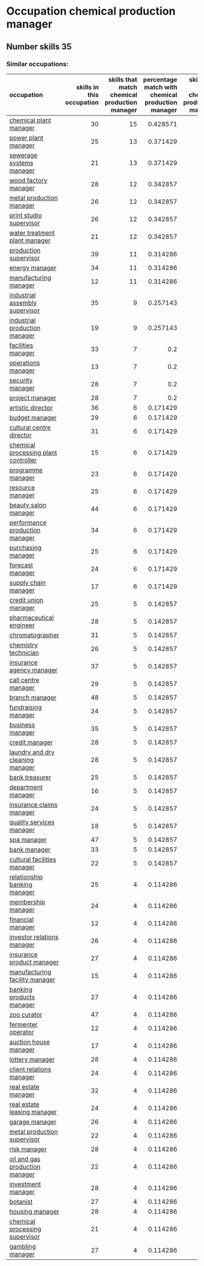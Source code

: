 # Occupation chemical production manager
## Number skills 35
### Similar occupations:
| occupation                                                                      |   skills in this occupation |   skills that match chemical production manager |   percentage match with chemical production manager |   skills not in chemical production manager |
|:--------------------------------------------------------------------------------|----------------------------:|------------------------------------------------:|----------------------------------------------------:|--------------------------------------------:|
| [chemical plant manager](chemical_plant_manager.md)                             |                          30 |                                              15 |                                            0.428571 |                                          15 |
| [power plant manager](power_plant_manager.md)                                   |                          25 |                                              13 |                                            0.371429 |                                          12 |
| [sewerage systems manager](sewerage_systems_manager.md)                         |                          21 |                                              13 |                                            0.371429 |                                           8 |
| [wood factory manager](wood_factory_manager.md)                                 |                          28 |                                              12 |                                            0.342857 |                                          16 |
| [metal production manager](metal_production_manager.md)                         |                          26 |                                              12 |                                            0.342857 |                                          14 |
| [print studio supervisor](print_studio_supervisor.md)                           |                          26 |                                              12 |                                            0.342857 |                                          14 |
| [water treatment plant manager](water_treatment_plant_manager.md)               |                          21 |                                              12 |                                            0.342857 |                                           9 |
| [production supervisor](production_supervisor.md)                               |                          39 |                                              11 |                                            0.314286 |                                          28 |
| [energy manager](energy_manager.md)                                             |                          34 |                                              11 |                                            0.314286 |                                          23 |
| [manufacturing manager](manufacturing_manager.md)                               |                          12 |                                              11 |                                            0.314286 |                                           1 |
| [industrial assembly supervisor](industrial_assembly_supervisor.md)             |                          35 |                                               9 |                                            0.257143 |                                          26 |
| [industrial production manager](industrial_production_manager.md)               |                          19 |                                               9 |                                            0.257143 |                                          10 |
| [facilities manager](facilities_manager.md)                                     |                          33 |                                               7 |                                            0.2      |                                          26 |
| [operations manager](operations_manager.md)                                     |                          13 |                                               7 |                                            0.2      |                                           6 |
| [security manager](security_manager.md)                                         |                          28 |                                               7 |                                            0.2      |                                          21 |
| [project manager](project_manager.md)                                           |                          28 |                                               7 |                                            0.2      |                                          21 |
| [artistic director](artistic_director.md)                                       |                          36 |                                               6 |                                            0.171429 |                                          30 |
| [budget manager](budget_manager.md)                                             |                          29 |                                               6 |                                            0.171429 |                                          23 |
| [cultural centre director](cultural_centre_director.md)                         |                          31 |                                               6 |                                            0.171429 |                                          25 |
| [chemical processing plant controller](chemical_processing_plant_controller.md) |                          15 |                                               6 |                                            0.171429 |                                           9 |
| [programme manager](programme_manager.md)                                       |                          23 |                                               6 |                                            0.171429 |                                          17 |
| [resource manager](resource_manager.md)                                         |                          25 |                                               6 |                                            0.171429 |                                          19 |
| [beauty salon manager](beauty_salon_manager.md)                                 |                          44 |                                               6 |                                            0.171429 |                                          38 |
| [performance production manager](performance_production_manager.md)             |                          34 |                                               6 |                                            0.171429 |                                          28 |
| [purchasing manager](purchasing_manager.md)                                     |                          25 |                                               6 |                                            0.171429 |                                          19 |
| [forecast manager](forecast_manager.md)                                         |                          24 |                                               6 |                                            0.171429 |                                          18 |
| [supply chain manager](supply_chain_manager.md)                                 |                          17 |                                               6 |                                            0.171429 |                                          11 |
| [credit union manager](credit_union_manager.md)                                 |                          25 |                                               5 |                                            0.142857 |                                          20 |
| [pharmaceutical engineer](pharmaceutical_engineer.md)                           |                          28 |                                               5 |                                            0.142857 |                                          23 |
| [chromatographer](chromatographer.md)                                           |                          31 |                                               5 |                                            0.142857 |                                          26 |
| [chemistry technician](chemistry_technician.md)                                 |                          26 |                                               5 |                                            0.142857 |                                          21 |
| [insurance agency manager](insurance_agency_manager.md)                         |                          37 |                                               5 |                                            0.142857 |                                          32 |
| [call centre manager](call_centre_manager.md)                                   |                          29 |                                               5 |                                            0.142857 |                                          24 |
| [branch manager](branch_manager.md)                                             |                          48 |                                               5 |                                            0.142857 |                                          43 |
| [fundraising manager](fundraising_manager.md)                                   |                          24 |                                               5 |                                            0.142857 |                                          19 |
| [business manager](business_manager.md)                                         |                          35 |                                               5 |                                            0.142857 |                                          30 |
| [credit manager](credit_manager.md)                                             |                          28 |                                               5 |                                            0.142857 |                                          23 |
| [laundry and dry cleaning manager](laundry_and_dry_cleaning_manager.md)         |                          28 |                                               5 |                                            0.142857 |                                          23 |
| [bank treasurer](bank_treasurer.md)                                             |                          25 |                                               5 |                                            0.142857 |                                          20 |
| [department manager](department_manager.md)                                     |                          16 |                                               5 |                                            0.142857 |                                          11 |
| [insurance claims manager](insurance_claims_manager.md)                         |                          24 |                                               5 |                                            0.142857 |                                          19 |
| [quality services manager](quality_services_manager.md)                         |                          18 |                                               5 |                                            0.142857 |                                          13 |
| [spa manager](spa_manager.md)                                                   |                          47 |                                               5 |                                            0.142857 |                                          42 |
| [bank manager](bank_manager.md)                                                 |                          33 |                                               5 |                                            0.142857 |                                          28 |
| [cultural facilities manager](cultural_facilities_manager.md)                   |                          22 |                                               5 |                                            0.142857 |                                          17 |
| [relationship banking manager](relationship_banking_manager.md)                 |                          25 |                                               4 |                                            0.114286 |                                          21 |
| [membership manager](membership_manager.md)                                     |                          24 |                                               4 |                                            0.114286 |                                          20 |
| [financial manager](financial_manager.md)                                       |                          12 |                                               4 |                                            0.114286 |                                           8 |
| [investor relations manager](investor_relations_manager.md)                     |                          26 |                                               4 |                                            0.114286 |                                          22 |
| [insurance product manager](insurance_product_manager.md)                       |                          27 |                                               4 |                                            0.114286 |                                          23 |
| [manufacturing facility manager](manufacturing_facility_manager.md)             |                          15 |                                               4 |                                            0.114286 |                                          11 |
| [banking products manager](banking_products_manager.md)                         |                          27 |                                               4 |                                            0.114286 |                                          23 |
| [zoo curator](zoo_curator.md)                                                   |                          47 |                                               4 |                                            0.114286 |                                          43 |
| [fermenter operator](fermenter_operator.md)                                     |                          12 |                                               4 |                                            0.114286 |                                           8 |
| [auction house manager](auction_house_manager.md)                               |                          17 |                                               4 |                                            0.114286 |                                          13 |
| [lottery manager](lottery_manager.md)                                           |                          28 |                                               4 |                                            0.114286 |                                          24 |
| [client relations manager](client_relations_manager.md)                         |                          24 |                                               4 |                                            0.114286 |                                          20 |
| [real estate manager](real_estate_manager.md)                                   |                          32 |                                               4 |                                            0.114286 |                                          28 |
| [real estate leasing manager](real_estate_leasing_manager.md)                   |                          24 |                                               4 |                                            0.114286 |                                          20 |
| [garage manager](garage_manager.md)                                             |                          26 |                                               4 |                                            0.114286 |                                          22 |
| [metal production supervisor](metal_production_supervisor.md)                   |                          22 |                                               4 |                                            0.114286 |                                          18 |
| [risk manager](risk_manager.md)                                                 |                          28 |                                               4 |                                            0.114286 |                                          24 |
| [oil and gas production manager](oil_and_gas_production_manager.md)             |                          22 |                                               4 |                                            0.114286 |                                          18 |
| [investment manager](investment_manager.md)                                     |                          28 |                                               4 |                                            0.114286 |                                          24 |
| [botanist](botanist.md)                                                         |                          27 |                                               4 |                                            0.114286 |                                          23 |
| [housing manager](housing_manager.md)                                           |                          28 |                                               4 |                                            0.114286 |                                          24 |
| [chemical processing supervisor](chemical_processing_supervisor.md)             |                          21 |                                               4 |                                            0.114286 |                                          17 |
| [gambling manager](gambling_manager.md)                                         |                          27 |                                               4 |                                            0.114286 |                                          23 |
